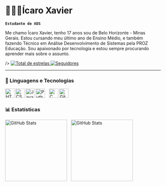 # 👨🏿‍💻Ícaro Xavier
 **`Estudante de ADS`**

 Me chamo Ícaro Xavier, tenho 17 anos sou de Belo Horizonte - Minas Gerais. Estou cursando meu último ano de Ensino Médio, e também fazendo Técnico em Análise Desenvolvimento de Sistemas pela PROZ Educação. Sou apaixonado por tecnologia e estou sempre procurando aprender mais sobre o assunto.

 <p align="left">
        />
    </a>
    </a> 
    <a href="https://https://https://github.com/xaviericaro?tab=repositories">
        <img 
            alt="Total de estrelas" 
            title="Total de estrelas GitHub" 
            src="https://custom-icon-badges.demolab.com/github/stars/xaviericaro?color=55960c&style=for-the-badge&labelColor=488207&logo=star&label=estrelas"
        />
    </a>
    <a href="https://github.com/xaviericaro?tab=followers">
        <img 
            alt="Seguidores" 
            title="Me siga no GitHub" 
            src="https://custom-icon-badges.demolab.com/github/followers/xaviericaro?color=236ad3&labelColor=1155ba&style=for-the-badge&logo=github&label=Seguidores&logoColor=white"
        />
    </a>
</p>

---

### 🤖 Linguagens e Tecnologias

<img 
    align="left"
    alt="HTML"
    title="HTML"
    width="30"
    style="paddign-right: 10px;"
    src="https://cdn.jsdelivr.net/gh/devicons/devicon@latest/icons/html5/html5-original.svg"
    />
<img 
    align="left"
    alt="CSS"
    title="CSS"
    width="30"
    style="paddign-right: 10px;"
    src="https://cdn.jsdelivr.net/gh/devicons/devicon@latest/icons/css3/css3-original.svg"
    />
<img
    align="left"
    alt="JavaScript"
    title="JavaScript"
    width="30"
    style="paddign-right: 10px;" 
src="https://cdn.jsdelivr.net/gh/devicons/devicon@latest/icons/javascript/javascript-original.svg"
    />
<img 
 align="left" 
 alt="Python" 
 title="Python"
 width="30px" 
 style="padding-right: 10px;"
 src="https://cdn.jsdelivr.net/gh/devicons/devicon@latest/icons/python/python-original.svg"
 />
<img
    align="left"
    alt="C"
    title="C"
    width="30"
    style="paddign-right: 10px;"
    src="https://cdn.jsdelivr.net/gh/devicons/devicon@latest/icons/c/c-original.svg"
    />
<img 
    align="left" 
    alt="Git" 
    title="Git"
    width="30px" 
    style="padding-right: 10px;" 
    src="https://cdn.jsdelivr.net/gh/devicons/devicon@latest/icons/git/git-original.svg" 
/>
          
<br/>
<br/>

### 📊 Estatísticas
<p>
  <img 
    align="left" 
    alt="GitHub Stats" 
    height="200" 
    style="padding-right: 10px;" 
    src="https://github-readme-stats.vercel.app/api?username=xaviericaro&show_icons=true&theme=dark&include_all_commits=true&locale=pt-br" 
  />

<img 
      align="left" 
      alt="GitHub Stats" 
      height="200" 
      src="https://github-readme-stats.vercel.app/api/top-langs/?username=xaviericaro&theme=dark&layout=compact&custom_title=Tecnologias&langs_count=9" 
  />

</p>
